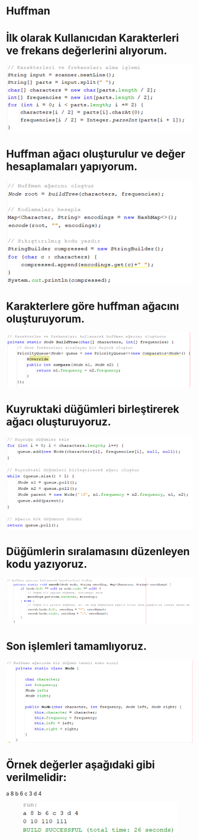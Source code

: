 # Huffman #

# İlk olarak Kullanıcıdan Karakterleri ve frekans değerlerini alıyorum.
<p align="center">
<img src="https://github.com/OnurCanberkYildirim/Huffman/blob/main/Huffman/src/Images/1.png" width="auto">
</p>

# Huffman ağacı oluşturulur ve değer hesaplamaları yapıyorum.

<p align="center">
<img src="https://github.com/OnurCanberkYildirim/Huffman/blob/main/Huffman/src/Images/2.png" width="auto">
</p>

# Karakterlere göre huffman ağacını oluşturuyorum. 

<p align="center">
<img src="https://github.com/OnurCanberkYildirim/Huffman/blob/main/Huffman/src/Images/3.png" width="auto">
</p>

# Kuyruktaki düğümleri birleştirerek ağacı oluşturuyoruz.

<p align="center">
<img src="https://github.com/OnurCanberkYildirim/Huffman/blob/main/Huffman/src/Images/4.png" width="auto">
</p>

# Düğümlerin sıralamasını düzenleyen kodu yazıyoruz.

<p align="center">
<img src="https://github.com/OnurCanberkYildirim/Huffman/blob/main/Huffman/src/Images/5.png" width="auto">
</p>

# Son işlemleri tamamlıyoruz.

<p align="center">
<img src="https://github.com/OnurCanberkYildirim/Huffman/blob/main/Huffman/src/Images/6.png" width="auto">
</p>

# Örnek değerler aşağıdaki gibi verilmelidir:
 a 8 b 6 c 3 d 4
<p align="center">
<img src="https://github.com/OnurCanberkYildirim/Huffman/blob/main/Huffman/src/Images/7.png" width="auto">
</p>
